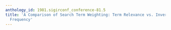 ```yaml
---
anthology_id: 1981.sigirconf_conference-81.5
title: 'A Comparison of Search Term Weighting: Term Relevance vs. Inverse Document
  Frequency'
---
```

